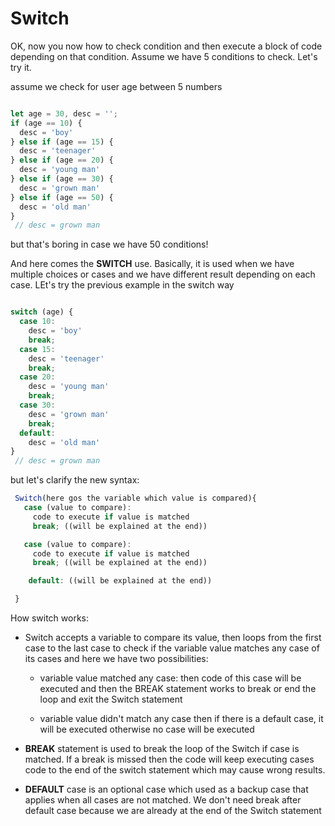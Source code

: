# Switch

OK, now you now how to check condition and then execute a block of code depending on that condition. Assume we have 5 conditions to check. Let's try it.

assume we check for user age between 5 numbers
```javascript

let age = 30, desc = '';
if (age == 10) {
  desc = 'boy'
} else if (age == 15) {
  desc = 'teenager'
} else if (age == 20) {
  desc = 'young man'
} else if (age == 30) {
  desc = 'grown man'
} else if (age == 50) {
  desc = 'old man'
}
 // desc = grown man

```

but that's boring in case we have 50 conditions!

And here comes the **SWITCH** use. Basically, it is used when we have multiple choices or cases and we have different result depending on each case. LEt's try the previous example in the switch way

```javascript

switch (age) {
  case 10:
    desc = 'boy'
    break;
  case 15:
    desc = 'teenager'
    break;
  case 20:
    desc = 'young man'
    break;
  case 30:
    desc = 'grown man'
    break;
  default:
    desc = 'old man'
}
 // desc = grown man

```

but let's clarify the new syntax:
```javascript
 Switch(here gos the variable which value is compared){
   case (value to compare):
     code to execute if value is matched
     break; ((will be explained at the end))

   case (value to compare):
     code to execute if value is matched
     break; ((will be explained at the end))

    default: ((will be explained at the end))

 }

 ```
How switch works: 
- Switch accepts a variable to compare its value, then loops from the first case to the last case to check if the variable value matches any case of its cases and here we have two possibilities:

    - variable value matched any case: then code of this case will be executed and then the BREAK statement works to break or end the loop and exit the Switch statement

    - variable value didn't match any case then if there is a default case, it will be executed otherwise no case will be executed
- **BREAK** statement is used to break the loop of the Switch if case is matched. If a break is missed then the code will keep executing cases code to the end of the switch statement which may cause wrong results.
- **DEFAULT** case is an optional case which used as a backup case that applies when all cases are not matched. We don't need break after default case because we are already at the end of the Switch statement


